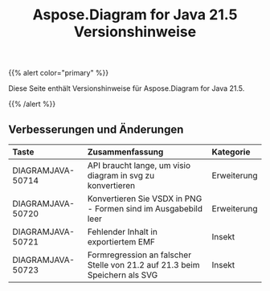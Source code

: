 ﻿---
title: Aspose.Diagram for Java 21.5 Versionshinweise
type: docs
weight: 8
url: /de/java/aspose-diagram-for-java-21-5-release-notes/
---
{{% alert color="primary" %}}

Diese Seite enthält Versionshinweise für Aspose.Diagram for Java 21.5.

{{% /alert %}}
## **Verbesserungen und Änderungen**  ##

|**Taste**|**Zusammenfassung**|**Kategorie**|
|:- |:- |:- |
|DIAGRAMJAVA-50714|API braucht lange, um visio diagram in svg zu konvertieren|Erweiterung|
|DIAGRAMJAVA-50720|Konvertieren Sie VSDX in PNG - Formen sind im Ausgabebild leer|Erweiterung|
|DIAGRAMJAVA-50721|Fehlender Inhalt in exportiertem EMF|Insekt|
|DIAGRAMJAVA-50723|Formregression an falscher Stelle von 21.2 auf 21.3 beim Speichern als SVG|Insekt|

